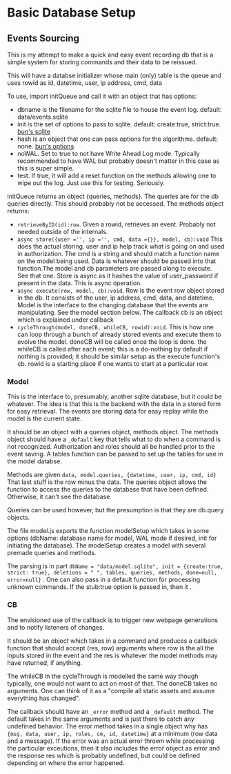 # Basic Database Setup

## Events Sourcing

This is my attempt to make a quick and easy event recording db that is a simple system for storing commands and their data to be reissued.

This will have a databse initializer whose main (only) table is the queue and uses rowid as id, datetime, user, ip address, cmd, data

To use, import initQueue and call it with an object that has options:

- dbname is the filename for the sqlite file to house the event log. default: data/events.sqlite
- init is the set of options to pass to sqlite. default: create:true, strict:true. [bun's sqlite](https://bun.sh/docs/api/sqlite)
- hash is an object that one can pass options for the algorithms. default: none. [bun's options](https://bun.sh/docs/api/hashing#bun-password)
- noWAL. Set to true to not have Write Ahead Log mode. Typically recommended to have WAL but probably doesn't matter in this case as this is super simple.
- test. If true, it will add a reset function on the methods allowing one to wipe out the log. Just use this for testing. Seriously.

initQueue returns an object {queries, methods}. The queries are for the db queries directly. This should probably not be accessed. The methods object returns:

- `retrieveByID(id):row`. Given a rowid, retrieves an event. Probably not needed outside of the internals.
- `async store({user ='', ip ='', cmd, data ={}}, model, cb):void`
  This does the actual storing. user and ip help track what is going on and used in authorization. The cmd is a string and should match a function name on the model being used. Data is whatever should be passed into that function.The model and cb parameters are passed along to execute. See that one.
  Store is async as it hashes the value of user_password if present in the data. This is async operation.
- `async execute(row, model, cb):void`. Row is the event row object stored in the db. It consists of the user, ip address, cmd, data, and datetime. Model is the interface to the changing database that the events are manipulating. See the model section below. The callback cb is an object which is explained under callback
- `cycleThrough(model, doneCB, whileCB, rowid):void`. This is how one can loop through a bunch of already stored events and execute them to evolve the model. doneCB will be called once the loop is done. the whileCB is called after each event; this is a do-nothing by default if nothing is provided; it should be similar setup as the execute function's cb. rowid is a starting place if one wants to start at a particular row.

### Model

This is the interface to, presumably, another sqlite database, but it could be whatever. The idea is that this is the backend with the data in a stored form for easy retrieval. The events are storing data for easy replay while the model is the current state.

It should be an object with a queries object, methods object. The methods object should have a `_default` key that tells what to do when a command is not recognized. Authorization and roles should all be handled prior to the event saving. A tables function can be passed to set up the tables for use in the model databse.

Methods are given `data, model.queries, {datetime, user, ip, cmd, id}` That last stuff is the row minus the data. The queries object allows the function to access the queries to the database that have been defined. Otherwise, it can't see the database.

Queries can be used however, but the presumption is that they are db.query objects.

The file model.js exports the function modelSetup which takes in some options (dbName: database name for model, WAL mode if desired, init for initiating the database). The modelSetup creates a model with several premade queries and methods.

The parsing is in part `dbName = "data/model.sqlite", init = {create:true, strict: true}, deletions = " ", tables, queries, methods, done=null, error=null}` . One can also pass in a default function for processing unknown commands. If the stub:true option is passed in, then it .

### CB

The envisioned use of the callback is to trigger new webpage generations and to notify listeners of changes.

It should be an object which takes in a command and produces a callback function that should accept (res, row) arguments where row is the all the inputs stored in the event and the res is whatever the model methods may have returned, if anything.

The whileCB in the cycleThrough is modelled the same way though typically, one would not want to act on most of that. The doneCB takes no arguments. One can think of it as a "compile all static assets and assume everything has changed".

The callback should have an `_error` method and a `_default` method. The default takes in the same arguments and is just there to catch any undefined behavior. The error method takes in a single object why has `{msg, data, user, ip, roles, cm, id, datetime}` at a minimum (row data and a message). If the error was an actual error thrown while processing the particular exceutions, then it also includes the error object as error and the response res which is probably undefined, but could be defined depending on where the error happened.
